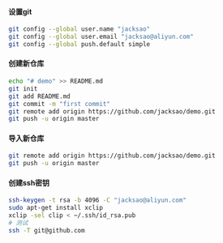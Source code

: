 #### 设置git
```bash
git config --global user.name "jacksao"
git config --global user.email "jacksao@aliyun.com"
git config --global push.default simple
```
#### 创建新仓库
```bash
echo "# demo" >> README.md
git init
git add README.md
git commit -m "first commit"
git remote add origin https://github.com/jacksao/demo.git
git push -u origin master
```

#### 导入新仓库
```bash
git remote add origin https://github.com/jacksao/demo.git
git push -u origin master
```

#### 创建ssh密钥
```bash
ssh-keygen -t rsa -b 4096 -C "jacksao@aliyun.com"
sudo apt-get install xclip
xclip -sel clip < ~/.ssh/id_rsa.pub
# 测试
ssh -T git@github.com
```
